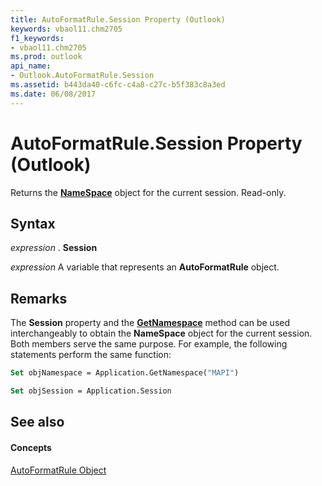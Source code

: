 ```yaml
---
title: AutoFormatRule.Session Property (Outlook)
keywords: vbaol11.chm2705
f1_keywords:
- vbaol11.chm2705
ms.prod: outlook
api_name:
- Outlook.AutoFormatRule.Session
ms.assetid: b443da40-c6fc-c4a8-c27c-b5f383c8a3ed
ms.date: 06/08/2017
---
```



# AutoFormatRule.Session Property (Outlook)

Returns the  **[NameSpace](Outlook.NameSpace.md)** object for the current session. Read-only.


## Syntax

 _expression_ . **Session**

 _expression_ A variable that represents an **AutoFormatRule** object.


## Remarks

The  **Session** property and the **[GetNamespace](Outlook.Application.GetNamespace.md)** method can be used interchangeably to obtain the **NameSpace** object for the current session. Both members serve the same purpose. For example, the following statements perform the same function:


```vb
Set objNamespace = Application.GetNamespace("MAPI") 
```


```vb
Set objSession = Application.Session
```


## See also


#### Concepts


[AutoFormatRule Object](Outlook.AutoFormatRule.md)

